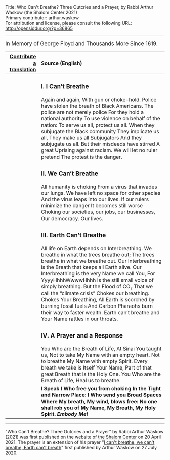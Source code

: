 <html>
<head></head>
<body>
Title: Who Can't Breathe? Three Outcries and a Prayer, by Rabbi Arthur Waskow (the Shalom Center 2021)<br />
Primary contributor: arthur.waskow<br />
For attribution and license, please consult the following URL: <a href="http://opensiddur.org/?p=36865">http://opensiddur.org/?p=36865</a>
<p />
<hr />

<div class="english" style="font-size: 1.2em;">
In Memory of George Floyd and Thousands More Since 1619. 
</div>

</hr>

<table style="margin-left: auto;margin-right: auto;" class="draggable">
<thead><tr><th id="x" style="text-align: right;"><a href="/contributing/upload/">Contribute a translation</a></th><th style="text-align: left;">Source (English)</th></tr></thead>
<tbody>
<tr><td style="vertical-align:top;">
<div class="liturgy"><span lang="he">

</span></div></td>
 
<td style="vertical-align:top;">
<div class="english">
<h3>I. I Can’t Breathe</h3>
Again and again,
With gun or choke-hold.
Police have stolen the breath of Black Americans.
The police are not merely police
For they hold a national authority
To use violence on behalf of the nation:
To serve us all, protect us all.
When they subjugate the Black community
They implicate us all,
They make us all Subjugators
And they subjugate us all.
But their misdeeds have stirred
A great Uprising against racism.
We will let no ruler pretend
The protest is the danger.
</div></td></tr>


<tr><td style="vertical-align:top;">
<div class="liturgy"><span lang="he">

</span></div></td>
 
<td style="vertical-align:top;">
<div class="english">
<h3>II. We Can’t Breathe</h3>
All humanity is choking
From a virus that invades our lungs.
We have left no space for other species
And the virus leaps into our lives.
If our rulers minimize the danger
It becomes still worse
Choking our societies, our jobs, our businesses,
Our democracy. Our lives. 
</div></td></tr>


<tr><td style="vertical-align:top;">
<div class="liturgy"><span lang="he">

</span></div></td>
 
<td style="vertical-align:top;">
<div class="english">
<h3>III. Earth Can’t Breathe</h3>
All life on Earth depends on Interbreathing.
We breathe in what the trees breathe out;
The trees breathe in what we breathe out.
Our Interbreathing is the Breath that keeps all Earth alive.
Our Interbreathing is the very Name we call You,
For YyyyHhhhWwwwHhhh
Is the still small voice of simply breathing.
But the Flood of CO<sub style="font-size: x-small;">2</sub>
That we call the “climate crisis” 
Chokes our breathing.
Chokes Your Breathing,
All Earth is scorched by burning fossil fuels
And Carbon Pharaohs burn their way to faster wealth.
Earth can’t breathe and Your Name rattles in our throats.
</div></td></tr>


<tr><td style="vertical-align:top;">
<div class="liturgy"><span lang="he">

</span></div></td>
 
<td style="vertical-align:top;">
<div class="english">
<h3>IV. A Prayer and a Response</h3> 
You Who are the Breath of Life,
At Sinai You taught us,
Not to take My Name with an empty heart.
Not to breathe My Name with empty Spirit.
Every breath we take
is Itself Your Name,
Part of that great Breath that is the Holy One.
You Who are the Breath of Life,
Heal us to breathe.
</div></td></tr>


<tr><td style="vertical-align:top;">
<div class="liturgy"><span lang="he">

</span></div></td>
 
<td style="vertical-align:top;">
<div class="english">
<strong>I Speak 
I Who free you from choking
In the Tight and Narrow Place:
I Who send you Broad Spaces
Where My breath,
My wind, blows free:
No one shall rob you of My Name,
My Breath, My Holy Spirit.
<em>Embody Me!</em></strong>
</div></td></tr>
</tbody></table>

<hr />

"Who Can't Breathe? Three Outcries and a Prayer" by Rabbi Arthur Waskow (2021) was first published on the website of <a href="https://theshalomcenter.org/who-cant-breathe-three-outcries-and-prayer">the Shalom Center</a> on 20 April 2021. The prayer is an extension of his prayer "<a href="/?p=33691">I can't breathe, we can't breathe, Earth can't breath</a>" first published by Arthur Waskow on 27 July 2020.

&nbsp;
</body>
</html>